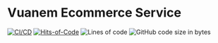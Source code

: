 # Vuanem Ecommerce Service

[![CI/CD](https://github.com/vuanembi/vuanem-ecommerce-service/actions/workflows/main.yaml/badge.svg)](https://github.com/vuanembi/vuanem-ecommerce-service/actions/workflows/main.yaml) [![Hits-of-Code](https://hitsofcode.com/github/vuanembi/vuanem-ecommerce-service)](https://hitsofcode.com/github/vuanembi/vuanem-ecommerce-service/view) ![Lines of code](https://img.shields.io/tokei/lines/github/vuanembi/vuanem-ecommerce-service) ![GitHub code size in bytes](https://img.shields.io/github/languages/code-size/vuanembi/vuanem-ecommerce-service)
